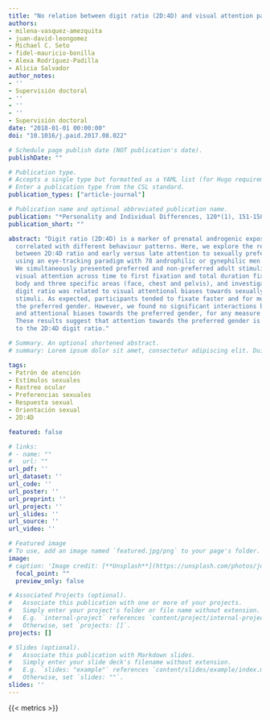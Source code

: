 ```yaml
---
title: "No relation between digit ratio (2D:4D) and visual attention patterns to sexually preferred and non-preferred stimuli"
authors:
- milena-vasquez-amezquita
- juan-david-leongomez
- Michael C. Seto
- fidel-mauricio-bonilla
- Alexa Rodríguez-Padilla
- Alicia Salvador
author_notes:
- ''
- Supervisión doctoral
- ''
- ''
- ''
- Supervisión doctoral
date: "2018-01-01 00:00:00"
doi: "10.1016/j.paid.2017.08.022"

# Schedule page publish date (NOT publication's date).
publishDate: ""

# Publication type.
# Accepts a single type but formatted as a YAML list (for Hugo requirements).
# Enter a publication type from the CSL standard.
publication_types: ["article-journal"]

# Publication name and optional abbreviated publication name.
publication: "*Personality and Individual Differences, 120*(1), 151-158"
publication_short: ""

abstract: "Digit ratio (2D:4D) is a marker of prenatal androgenic exposure that is
  correlated with different behaviour patterns. Here, we explore the relationship
  between 2D:4D ratio and early versus late attention to sexually preferred stimuli
  using an eye-tracking paradigm with 78 androphilic or gynephilic men and women.
  We simultaneously presented preferred and non-preferred adult stimuli and assessed
  visual attention across time to first fixation and total duration fixation on entire
  body and three specific areas (face, chest and pelvis), and investigated whether
  digit ratio was related to visual attentional biases towards sexually preferred
  stimuli. As expected, participants tended to fixate faster and for more time on
  the preferred gender. However, we found no significant interactions between 2D:4D
  and attentional biases towards the preferred gender, for any measure of attention.
  These results suggest that attention towards the preferred gender is not related
  to the 2D:4D digit ratio."

# Summary. An optional shortened abstract.
# summary: Lorem ipsum dolor sit amet, consectetur adipiscing elit. Duis posuere tellus ac convallis placerat.

tags:
- Patrón de atención
- Estímulos sexuales
- Rastreo ocular
- Preferencias sexuales
- Respuesta sexual
- Orientación sexual
- 2D:4D

featured: false

# links:
# - name: ""
#   url: ""
url_pdf: ''
url_dataset: ''
url_code: ''
url_poster: ''
url_preprint: ''
url_project: ''
url_slides: ''
url_source: ''
url_video: ''

# Featured image
# To use, add an image named `featured.jpg/png` to your page's folder. 
image:
# caption: 'Image credit: [**Unsplash**](https://unsplash.com/photos/jdD8gXaTZsc)'
  focal_point: ""
  preview_only: false

# Associated Projects (optional).
#   Associate this publication with one or more of your projects.
#   Simply enter your project's folder or file name without extension.
#   E.g. `internal-project` references `content/project/internal-project/index.md`.
#   Otherwise, set `projects: []`.
projects: []

# Slides (optional).
#   Associate this publication with Markdown slides.
#   Simply enter your slide deck's filename without extension.
#   E.g. `slides: "example"` references `content/slides/example/index.md`.
#   Otherwise, set `slides: ""`.
slides: ''
---
```

{{< metrics >}}
